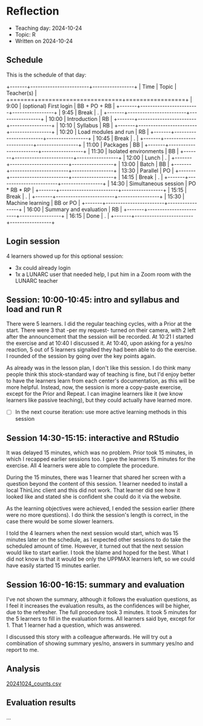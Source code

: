 # Reflection

 * Teaching day: 2024-10-24
 * Topic: R
 * Written on 2024-10-24

## Schedule

This is the schedule of that day:

+-------+------------------------+-----------------+
| Time  | Topic                  | Teacher(s)      |
+=======+========================+=================+
| 9:00  | (optional) First login | BB + PO + RB    |
+-------+------------------------+-----------------+
| 9:45  | Break                  | .               |
+-------+------------------------+-----------------+
| 10:00 | Introduction           | RB              |
+-------+------------------------+-----------------+
| 10:10 | Syllabus               | RB              |
+-------+------------------------+-----------------+
| 10:20 | Load modules and run   | RB              |
+-------+------------------------+-----------------+
| 10:45 | Break                  | .               |
+-------+------------------------+-----------------+
| 11:00 | Packages               | BB              |
+-------+------------------------+-----------------+
| 11:30 | Isolated environments  | BB              |
+-------+------------------------+-----------------+
| 12:00 | Lunch                  | .               |
+-------+------------------------+-----------------+
| 13:00 | Batch                  | BB              |
+-------+------------------------+-----------------+
| 13:30 | Parallel               | PO              |
+-------+------------------------+-----------------+
| 14:15 | Break                  | .               |
+-------+------------------------+-----------------+
| 14:30 | Simultaneous session   | PO \* RB \* RP  |
+-------+------------------------+-----------------+
| 15:15 | Break                  | .               |
+-------+------------------------+-----------------+
| 15:30 | Machine learning       | BB or PO        |
+-------+------------------------+-----------------+
| 16:00 | Summary and evaluation | RB              |
+-------+------------------------+-----------------+
| 16:15 | Done                   | .               |
+-------+------------------------+-----------------+

## Login session

4 learners showed up for this optional session:

- 3x could already login
- 1x a LUNARC user that needed help, I put him in a Zoom room with the LUNARC
  teacher

## Session: 10:00-10:45: intro and syllabus and load and run R

There were 5 learners. I did the regular teaching cycles, with a Prior
at the start. There were 3 that -per my request- turned on their camera,
with 2 left after the announcement that the session will be recorded.
At 10:21 I started the exercise and at 10:40 I discussed it.
At 10:40, upon asking for a yes/no reaction, 5 out of 5 learners signalled
they had been able to do the exercise. I rounded of the session
by going over the key points again.

As already was in the lesson plan, I don't like this session.
I do think many people think this stock-standard way of teaching
is fine, but I'd enjoy better to have the learners learn from
each center's documentation, as this will be more helpful.
Instead, now, the session is more a copy-paste exercise, except
for the Prior and Repeat. I can imagine learners like it (we know
learners like passive teaching), but they could actually have learned
more.

- [ ] In the next course iteration: use more active learning methods in this
  session

## Session 14:30-15:15: interactive and RStudio

It was delayed 15 minutes, which was no problem.
Prior took 15 minutes, in which I recapped earlier sessions too.
I gave the learners 15 minutes for the exercise.
All 4 learners were able to complete the procedure.

During the 15 minutes, there was 1 learner that shared her
screen with a question beyond the content of this session.
1 learner needed to install a local ThinLinc client and this
did not work. That learner did see how it looked like
and stated she is confident she could do it via the website.

As the learning objectives were achieved, I ended the session earlier
(there were no more questions).
I do think the session's length is correct, in the case there would
be some slower learners.

I told the 4 learners when the next session would start,
which was 15 minutes later on the schedule, as
I expected other sessions to do take the scheduled amount of time.
However, it turned out that the next session would like to start
earlier. I took the blame and hoped for the best.
What I did not know is that it would be only the UPPMAX learners left,
so we could have easily started 15 minutes earlier.

## Session 16:00-16:15: summary and evaluation

I've not shown the summary, although it follows the
evaluation questions, as I feel it increases the evaluation
results, as the confidences will be higher, due to the refresher.
The full procedure took 3 minutes. It took 5 minutes
for the 5 learners to fill in the evaluation forms.
All learners said bye, except for 1.
That 1 learner had a question, which was answered.

I discussed this story with a colleague afterwards.
He will try out a combination of showing
summary yes/no, answers in summary yes/no
and report to me.

## Analysis

[20241024_counts.csv](20241024_counts.csv)

## Evaluation results

...


